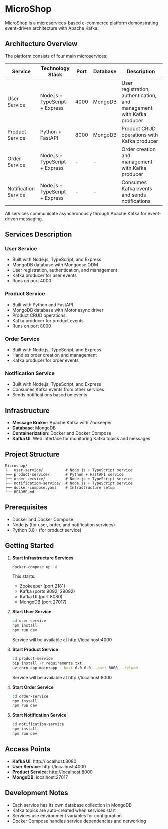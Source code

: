 # MicroShop

MicroShop is a microservices-based e-commerce platform demonstrating event-driven architecture with Apache Kafka.

## Architecture Overview

The platform consists of four main microservices:

| Service | Technology Stack | Port | Database | Description |
|---------|------------------|------|----------|-------------|
| User Service | Node.js + TypeScript + Express | 4000 | MongoDB | User registration, authentication, and management with Kafka producer |
| Product Service | Python + FastAPI | 8000 | MongoDB | Product CRUD operations with Kafka producer |
| Order Service | Node.js + TypeScript + Express | - | - | Order creation and management with Kafka producer |
| Notification Service | Node.js + TypeScript + Express | - | - | Consumes Kafka events and sends notifications |

All services communicate asynchronously through Apache Kafka for event-driven messaging.

## Services Description

### User Service
- Built with Node.js, TypeScript, and Express
- MongoDB database with Mongoose ODM
- User registration, authentication, and management
- Kafka producer for user events
- Runs on port 4000

### Product Service  
- Built with Python and FastAPI
- MongoDB database with Motor async driver
- Product CRUD operations
- Kafka producer for product events
- Runs on port 8000

### Order Service
- Built with Node.js, TypeScript, and Express
- Handles order creation and management
- Kafka producer for order events

### Notification Service
- Built with Node.js, TypeScript, and Express
- Consumes Kafka events from other services
- Sends notifications based on events

## Infrastructure

- **Message Broker**: Apache Kafka with Zookeeper
- **Database**: MongoDB
- **Containerization**: Docker and Docker Compose
- **Kafka UI**: Web interface for monitoring Kafka topics and messages

## Project Structure

```
Microshop/
├── user-service/          # Node.js + TypeScript service
├── product-service/       # Python + FastAPI service  
├── order-service/         # Node.js + TypeScript service
├── notification-service/  # Node.js + TypeScript service
├── docker-compose.yaml    # Infrastructure setup
└── README.md
```

## Prerequisites

- Docker and Docker Compose
- Node.js (for user, order, and notification services)
- Python 3.8+ (for product service)

## Getting Started

1. **Start Infrastructure Services**
   ```bash
   docker-compose up -d
   ```
   This starts:
   - Zookeeper (port 2181)
   - Kafka (ports 9092, 29092)
   - Kafka UI (port 8080)
   - MongoDB (port 27017)

2. **Start User Service**
   ```bash
   cd user-service
   npm install
   npm run dev
   ```
   Service will be available at http://localhost:4000

3. **Start Product Service**
   ```bash
   cd product-service
   pip install -r requirements.txt
   uvicorn app.main:app --host 0.0.0.0 --port 8000 --reload
   ```
   Service will be available at http://localhost:8000

4. **Start Order Service**
   ```bash
   cd order-service
   npm install
   npm run dev
   ```

5. **Start Notification Service**
   ```bash
   cd notification-service
   npm install
   npm run dev
   ```

## Access Points

- **Kafka UI**: http://localhost:8080
- **User Service**: http://localhost:4000
- **Product Service**: http://localhost:8000
- **MongoDB**: localhost:27017

## Development Notes

- Each service has its own database collection in MongoDB
- Kafka topics are auto-created when services start
- Services use environment variables for configuration
- Docker Compose handles service dependencies and networking